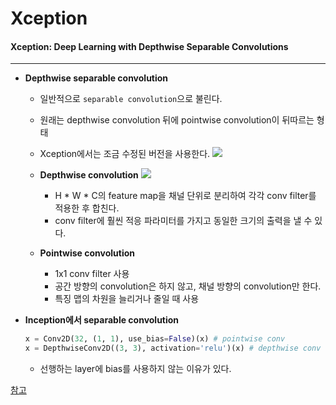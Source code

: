 # Xception
#### Xception: Deep Learning with Depthwise Separable Convolutions
---
- **Depthwise separable convolution**
  - 일반적으로 `separable convolution`으로 불린다.
  - 원래는 depthwise convolution 뒤에 pointwise convolution이 뒤따르는 형태
  - Xception에서는 조금 수정된 버전을 사용한다.
  ![](https://miro.medium.com/max/844/1*J8dborzVBRBupJfvR7YhuA.png)


  - **Depthwise convolution**
  ![](https://blogfiles.pstatic.net/MjAxOTAxMDNfMTc3/MDAxNTQ2NDk0OTQxMjQ0.nHWjwkwaiwKmscpuIDy5qllZtFdDZzmBbd8t6NNjN28g.LUVIBXc8q1c4f2fruMURBcn_Ds6xHEWd3hT_rqoC6jMg.PNG.worb1605/image.png)
    - H * W * C의 feature map을 채널 단위로 분리하여 각각 conv filter를 적용한 후 합친다.
    - conv filter에 훨씬 적응 파라미터를 가지고 동일한 크기의 출력을 낼 수 있다.

  - **Pointwise convolution**
    - 1x1 conv filter 사용
    - 공간 방향의 convolution은 하지 않고, 채널 방향의 convolution만 한다.
    - 특징 맵의 차원을 늘리거나 줄일 때 사용

- **Inception에서 separable convolution**
  ```python
  x = Conv2D(32, (1, 1), use_bias=False)(x) # pointwise conv
  x = DepthwiseConv2D((3, 3), activation='relu')(x) # depthwise conv
  ```
  - 선행하는 layer에 bias를 사용하지 않는 이유가 있다.




[참고](https://sike6054.github.io/blog/paper/fifth-post/)
